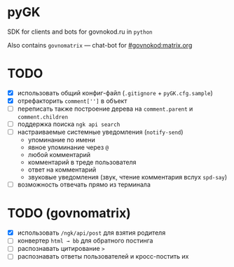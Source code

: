 # pyGK
SDK for clients and bots for govnokod.ru in `python`

Also contains `govnomatrix` — chat-bot for [#govnokod:matrix.org](https://riot.im/app/#/room/#govnokod:matrix.org)

# TODO
- [x] использовать общий конфиг-файл (`.gitignore` + `pyGK.cfg.sample`)
- [x] отрефакторить `comment['']` в объект
- [ ] переписать также построение дерева на `comment.parent` и `comment.children`
- [ ] поддержка поиска `ngk api search`
- [ ] настраиваемые системные уведомления (`notify-send`)
  - упоминание по имени
  - явное упоминание через `@`
  - любой комментарий
  - комментарий в треде пользователя
  - ответ на комментарий
  - звуковые уведомления (звук, чтение комментария вслух `spd-say`)
- [ ] возможность отвечать прямо из терминала 

# TODO (govnomatrix)

- [x] использовать `/ngk/api/post` для взятия родителя
- [ ] конвертер `html → bb` для обратного постинга
- [ ] распознавать цитирование `>`
- [ ] распознавать ответы пользователей и кросс-постить их
